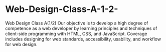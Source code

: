 # Web-Design-Class-A-1-2-
Web Design Class A(1/2)
Our objective is to develop a high degree of competence as a web developer by learning principles and techniques of client-side programming with HTML, CSS, and JavaScript. Coverage includes designing for web standards, accessibility, usability, and workflow for web design.
